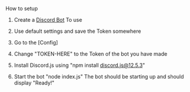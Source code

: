 How to setup

1) Create a [Discord Bot](https://discord.com/developers/applications) To use 

2) Use default settings and save the Token somewhere

3) Go to the [Config]

4) Change "TOKEN-HERE" to the Token of the bot you have made

5) Install Discord.js using "npm install discord.js@12.5.3"

6) Start the bot "node index.js" The bot should be starting up and should display "Ready!"


